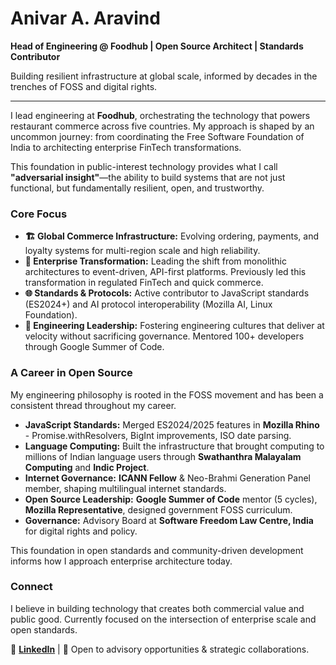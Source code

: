 # Anivar A. Aravind

**Head of Engineering @ Foodhub | Open Source Architect | Standards Contributor**

Building resilient infrastructure at global scale, informed by decades in the trenches of FOSS and digital rights.

---

I lead engineering at **Foodhub**, orchestrating the technology that powers restaurant commerce across five countries. My approach is shaped by an uncommon journey: from coordinating the Free Software Foundation of India to architecting enterprise FinTech transformations.

This foundation in public-interest technology provides what I call **"adversarial insight"**—the ability to build systems that are not just functional, but fundamentally resilient, open, and trustworthy.

### Core Focus

*   **🏗️ Global Commerce Infrastructure:** Evolving ordering, payments, and loyalty systems for multi-region scale and high reliability.
*   **🔄 Enterprise Transformation:** Leading the shift from monolithic architectures to event-driven, API-first platforms. Previously led this transformation in regulated FinTech and quick commerce.
*   **🌐 Standards & Protocols:** Active contributor to JavaScript standards (ES2024+) and AI protocol interoperability (Mozilla AI, Linux Foundation).
*   **👥 Engineering Leadership:** Fostering engineering cultures that deliver at velocity without sacrificing governance. Mentored 100+ developers through Google Summer of Code.

### A Career in Open Source

My engineering philosophy is rooted in the FOSS movement and has been a consistent thread throughout my career.

*   **JavaScript Standards:** Merged ES2024/2025 features in **Mozilla Rhino** - Promise.withResolvers, BigInt improvements, ISO date parsing.
*   **Language Computing:** Built the infrastructure that brought computing to millions of Indian language users through **Swathanthra Malayalam Computing** and **Indic Project**.
*   **Internet Governance:** **ICANN Fellow** & Neo-Brahmi Generation Panel member, shaping multilingual internet standards.
*   **Open Source Leadership:** **Google Summer of Code** mentor (5 cycles), **Mozilla Representative**, designed government FOSS curriculum.
*   **Governance:** Advisory Board at **Software Freedom Law Centre, India** for digital rights and policy.

This foundation in open standards and community-driven development informs how I approach enterprise architecture today.

### Connect

I believe in building technology that creates both commercial value and public good. Currently focused on the intersection of enterprise scale and open standards.

🔗 **[LinkedIn](https://linkedin.com/in/anivar)** | 💬 Open to advisory opportunities & strategic collaborations.